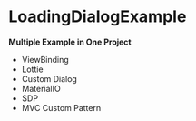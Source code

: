 # LoadingDialogExample

**Multiple Example in One Project**
* ViewBinding
* Lottie
* Custom Dialog
* MaterialIO
* SDP
* MVC Custom Pattern

